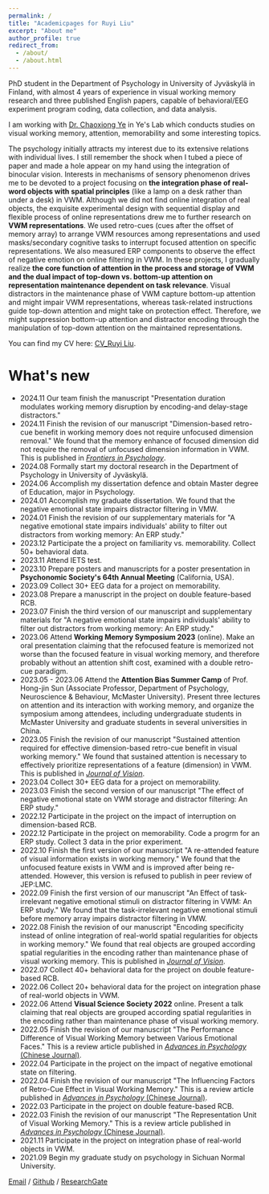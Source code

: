 ```yaml
---
permalink: /
title: "Academicpages for Ruyi Liu"
excerpt: "About me"
author_profile: true
redirect_from: 
  - /about/
  - /about.html
---
```


PhD student in the Department of Psychology in University of Jyväskylä in Finland, with almost 4 years of experience in visual working memory research and three published English papers, capable of behavioral/EEG experiment program coding, data collection, and data analysis.

I am working with [Dr. Chaoxiong Ye](https://www.researchgate.net/profile/Chaoxiong-Ye) in Ye's Lab which conducts studies on visual working memory, attention, memorability and some interesting topics.

The psychology initially attracts my interest due to its extensive relations with individual lives. I still remember the shock when I tubed a piece of paper and made a hole appear on my hand using the integration of binocular vision. Interests in mechanisms of sensory phenomenon drives me to be devoted to a project focusing on <b>the integration phase of real-word objects with spatial principles</b> (like a lamp on a desk rather than under a desk) in VWM. Although we did not find online integration of real objects, the exquisite experimental design with sequential display and flexible process of online representations drew me to further research on <b>VWM representations</b>. We used retro-cues (cues after the offset of memory array) to arrange VWM resources among representations and used masks/secondary cognitive tasks to interrupt focused attention on specific representations. We also measured ERP components to observe the effect of negative emotion on online filtering in VWM. In these projects, I gradually realize <b>the core function of attention in the process and storage of VWM and the dual impact of top-down vs. bottom-up attention on representation maintenance dependent on task relevance</b>. Visual distractors in the maintenance phase of VWM capture bottom-up attention and might impair VWM representations, whereas task-related instructions guide top-down attention and might take on protection effect. Therefore, we might suppression bottom-up attention and distractor encoding through the manipulation of top-down attention on the maintained representations.

You can find my CV here: [CV_Ruyi Liu](https://ruyil.github.io/Ruyi_Liu.github.io/assets/Curriculum_Vitae.pdf).

What's new
======
* 2024.11 Our team finish the manuscript "Presentation duration modulates working memory disruption by encoding-and delay-stage distractors."
* 2024.11 Finish the revision of our manuscript "Dimension-based retro-cue benefit in working memory does not require unfocused dimension removal." We found that the memory enhance of focused dimension did not require the removal of unfocused dimension information in VWM. This is published in [<i>Frontiers in Psychology</i>](https://doi.org/10.3389/fpsyg.2024.1433405).
* 2024.08 Formally start my doctoral research in the Department of Psychology in University of Jyväskylä.
* 2024.06 Accomplish my dissertation defence and obtain Master degree of Education, major in Psychology.
* 2024.01 Accomplish my graduate dissertation. We found that the negative emotional state impairs distractor filtering in VMW.
* 2024.01 Finish the revision of our supplementary materials for "A negative emotional state impairs individuals' ability to filter out distractors from working memory: An ERP study."
* 2023.12 Participate the a project on familiarity vs. memorability. Collect 50+ behavioral data.
* 2023.11 Attend IETS test.
* 2023.10 Prepare posters and manuscripts for a poster presentation in <b>Psychonomic Society's 64th Annual Meeting</b> (California, USA).
* 2023.09 Collect 30+ EEG data for a project on memorability.
* 2023.08 Prepare a manuscript in the project on double feature-based RCB.
* 2023.07 Finish the third version of our manuscript and supplementary materials for "A negative emotional state impairs individuals' ability to filter out distractors from working memory: An ERP study."
* 2023.06 Attend <b>Working Memory Symposium 2023</b> (online). Make an oral presentation claiming that the refocused feature is memorized not worse than the focused feature in visual working memory, and therefore probably without an attention shift cost, examined with a double retro-cue paradigm.
* 2023.05 - 2023.06 Attend the <b>Attention Bias Summer Camp</b> of Prof. Hong-jin Sun (Associate Professor, Department of Psychology, Neuroscience & Behaviour, McMaster University). Present three lectures on attention and its interaction with working memory, and organize the symposium among attendees, including undergraduate students in McMaster University and graduate students in several universities in China.
* 2023.05 Finish the revision of our manuscript "Sustained attention required for effective dimension-based retro-cue benefit in visual working memory." We found that sustained attention is necessary to effectively prioritize representations of a feature (dimension) in VWM. This is published in [<i>Journal of Vision</i>](https://doi.org/10.1167/jov.23.5.13).
* 2023.04 Collect 30+ EEG data for a project on memorability.
* 2023.03 Finish the second version of our manuscript "The effect of negative emotional state on VWM storage and distractor filtering: An ERP study."
* 2022.12 Participate in the project on the impact of interruption on dimension-based RCB.
* 2022.12 Participate in the project on memorability. Code a progrm for an ERP study. Collect 3 data in the prior experiment.
* 2022.10 Finish the first version of our manuscript "A re-attended feature of visual information exists in working memory." We found that the unfocused feature exists in VWM and is improved after being re-attended. However, this version is refused to publish in peer review of JEP:LMC.
* 2022.09 Finish the first version of our manuscript "An Effect of task-irrelevant negative emotional stimuli on distractor filtering in VWM: An ERP study." We found that the task-irrelevant negative emotional stimuli before memory array impairs distractor filtering in VMW.
* 2022.08 Finish the revision of our manuscript "Encoding specificity instead of online integration of real-world spatial regularities for objects in working memory." We found that real objects are grouped according spatial regularities in the encoding rather than maintenance phase of visual working memory. This is published in [<i>Journal of Vision</i>](https://doi.org/10.1167/jov.22.9.8).
* 2022.07 Collect 40+ behavioral data for the project on double feature-based RCB.
* 2022.06 Collect 20+ behavioral data for the project on integration phase of real-world objects in VWM.
* 2022.06 Attend <b>Visual Science Society 2022</b> online. Present a talk claiming that real objects are grouped according spatial regularities in the encoding rather than maintenance phase of visual working memory.
* 2022.05 Finish the revision of our manuscript "The Performance Difference of Visual Working Memory between Various Emotional Faces." This is a review article published in [<i>Advances in Psychology</i> (Chinese Journal)](https://doi.org/10.12677/AP.2022.125196).
* 2022.04 Participate in the project on the impact of negative emotional state on filtering.
* 2022.04 Finish the revision of our manuscript "The Influencing Factors of Retro-Cue Effect in Visual Working Memory." This is a review article published in [<i>Advances in Psychology</i> (Chinese Journal)](https://doi.org/10.12677/AP.2022.124128).
* 2022.03 Participate in the project on double feature-based RCB.
* 2022.03 Finish the revision of our manuscript "The Representation Unit of Visual Working Memory." This is a review article published in [<i>Advances in Psychology</i> (Chinese Journal)](https://doi.org/10.12677/AP.2022.123103).
* 2021.11 Participate in the project on integration phase of real-world objects in VWM.
* 2021.09 Begin my graduate study on psychology in Sichuan Normal University.

[Email](mailto:ruyi.roy.liu@jyu.fi) / [Github](https://github.com/ruyil)  / [ResearchGate](https://www.researchgate.net/profile/Ruyi-Liu-3 )
